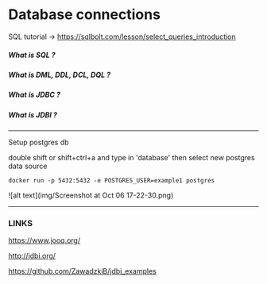 # Database connections

SQL tutorial -> https://sqlbolt.com/lesson/select_queries_introduction

##### What is SQL ?
##### What is DML, DDL, DCL, DQL ?
##### What is JDBC ?
##### What is JDBI ?

---

Setup postgres db

double shift or shift+ctrl+a and type in 'database'
then select new postgres data source

`docker run -p 5432:5432 -e POSTGRES_USER=example1 postgres
`

![alt text](img/Screenshot at Oct 06 17-22-30.png)

---

### LINKS

https://www.jooq.org/

http://jdbi.org/

https://github.com/ZawadzkiB/jdbi_examples



